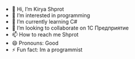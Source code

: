 - 👋 Hi, I’m Kirya Shprot
- 👀 I’m interested in programming 
- 🌱 I’m currently learning C#
- 💞️ I’m looking to collaborate on 1С Предприятие
- 📫 How to reach me Shprot
- 😄 Pronouns: Good
- ⚡ Fun fact: Im a programmist

<!---
seframens/seframens is a ✨ special ✨ repository because its `README.md` (this file) appears on your GitHub profile.
You can click the Preview link to take a look at your changes.
--->
